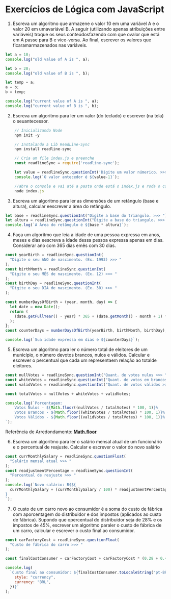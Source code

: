 # Exercícios de Lógica com JavaScript

1. Escreva um algoritmo que armazene o valor 10 em uma variável A e o valor 20 em umavariável B. A seguir (utilizando apenas atribuições entre variáveis) troque os seus conteúdosfazendo com que ovalor que está em A passe para B e vice-versa. Ao final, escrever os valores que ficaramarmazenados nas variáveis.

```javascript
let a = 10;
console.log("old value of A is ", a);

let b = 20;
console.log("old value of B is ", b);

let temp = a;
a = b;
b = temp;

console.log("current value of A is ", a);
console.log("current value of B is ", b);
```

2. Escreva um algoritmo para ler um valor (do teclado) e escrever (na tela) o seuantecessor.

```javascript
    // Inicializando Node
    npm init -y

    // Instalando a Lib ReadLine-Sync
    npm install readline-sync

    // Cria um file index.js e preenche
    const readlineSync = require('readline-sync');

    let value = readlineSync.questionInt('Digite um valor númerico. >>> ');
    console.log(`O valor antecedor é ${value-1}`);

    //abre o console e vai até a pasta onde está o index.js e roda o comando
    node index.js
```

3. Escreva um algoritmo para ler as dimensões de um retângulo (base e altura), calcular eescrever a área do retângulo.

```javascript
let base = readlineSync.questionInt("Digite a base do triangulo. >>> ");
let altura = readlineSync.questionInt("Digite a base do triangulo. >>> ");
console.log(`A Área do retângulo é ${base * altura}`);
```

4. Faça um algoritmo que leia a idade de uma pessoa expressa em anos, meses e dias eescreva a idade dessa pessoa expressa apenas em dias. Considerar ano com 365 dias emês com 30 dias.

```javascript
const yearBirth = readlineSync.questionInt(
  "Digite o seu ANO de nascimento. (Ex. 1993) >>> "
);
const birthMonth = readlineSync.questionInt(
  "Digite o seu MÊS de nascimento. (Ex. 12) >>> "
);
const birthDay = readlineSync.questionInt(
  "Digite o seu DIA de nascimento. (Ex. 30) >>> "
);

const numberDaysOfBirth = (year, month, day) => {
  let date = new Date();
  return (
    (date.getFullYear() - year) * 365 + (date.getMonth() - month + 1) * 30 + day
  );
};
const counterDays = numberDaysOfBirth(yearBirth, birthMonth, birthDay);

console.log(`Sua idade expressa em dias é ${counterDays}`);
```

5. Escreva um algoritmo para ler o número total de eleitores de um município, o número devotos brancos, nulos e válidos. Calcular e escrever o percentual que cada um representaem relação ao totalde eleitores.

```javascript
const nullVotes = readlineSync.questionInt("Quant. de votos nulos >>> ");
const whiteVotes = readlineSync.questionInt("Quant. de votos em brancos >>> ");
const validVotes = readlineSync.questionInt("Quant. de votos válidos >>> ");

const totalVotes = nullVotes + whiteVotes + validVotes;

console.log(`Porcentagem:
    Votos Nulos - ${Math.floor((nullVotes / totalVotes) * 100, 1)}%
    Votos Brancos - ${Math.floor((whiteVotes / totalVotes) * 100, 1)}%
    Votos Válidos - ${Math.floor((validVotes / totalVotes) * 100, 1)}%
`);
```

Referência de Arredondamento:
[**Math.floor**](https://developer.mozilla.org/pt-BR/docs/Web/JavaScript/Reference/Global_Objects/Math/floor)

6. Escreva um algoritmo para ler o salário mensal atual de um funcionário e o percentual de reajuste. Calcular e escrever o valor do novo salário

```javascript
const currMonthlySalary = readlineSync.questionFloat(
  "Salário mensal atual >>> "
);
const readjustmentPercentage = readlineSync.questionInt(
  "Percentual de reajuste >>> "
);
console.log(`Novo salário: R$${
  currMonthlySalary + (currMonthlySalary / 100) * readjustmentPercentage
}
`);
```

7. O custo de um carro novo ao consumidor é a soma do custo de fábrica com aporcentagem do distribuidor e dos impostos (aplicados ao custo de fábrica). Supondo que opercentual do distribuidor seja de 28% e os impostos de 45%, escrever um algoritmo paraler o custo de fábrica de um carro, calcular e escrever o custo final ao consumidor.

```javascript
const carFactoryCost = readlineSync.questionFloat(
  "Custo de fábrica do carro >>> "
);

const finalCostConsumer = carFactoryCost + carFactoryCost * (0.28 + 0.45);

console.log(
  `Custo final ao consumidor: ${finalCostConsumer.toLocaleString("pt-BR", {
    style: "currency",
    currency: "BRL",
  })}`
);
```
